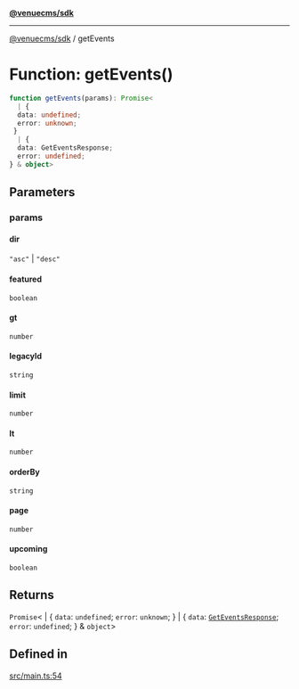 [**@venuecms/sdk**](../Index.md)

***

[@venuecms/sdk](../Index.md) / getEvents

# Function: getEvents()

```ts
function getEvents(params): Promise<
  | {
  data: undefined;
  error: unknown;
 }
  | {
  data: GetEventsResponse;
  error: undefined;
} & object>
```

## Parameters

### params

#### dir

`"asc"` \| `"desc"`

#### featured

`boolean`

#### gt

`number`

#### legacyId

`string`

#### limit

`number`

#### lt

`number`

#### orderBy

`string`

#### page

`number`

#### upcoming

`boolean`

## Returns

`Promise`\<
  \| \{
  `data`: `undefined`;
  `error`: `unknown`;
 \}
  \| \{
  `data`: [`GetEventsResponse`](../type-aliases/GetEventsResponse.md);
  `error`: `undefined`;
 \} & `object`\>

## Defined in

[src/main.ts:54](https://github.com/venuecms/sdk/blob/2ca50bf1921627009457658807ac341d342a13a9/src/main.ts#L54)
